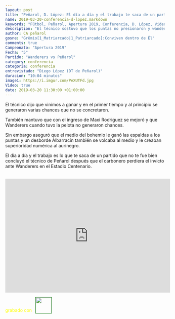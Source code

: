 ```yaml
---
layout: post
title: "Peñarol, D. López: El día a día y el trabajo te saca de un partido que no te fue bien"
name: 2019-03-20-conferencia-d-lopez.markdown
keywords: "Fútbol, Peñarol, Apertura 2019, Conferencia, D. López, Video"
description: "El técnico sostuvo que los puntas no presionaron y wanderers les ganó la espalda y rodó el fútbol, también que el trabajo y el día a día te devuelve al sendero del éxito"
author: CA peñarol
gosne: "Grêmio[1_Matriarcado|1_Patriarcado]:Conviven dentro de Êl"
comments: true
Campeonato: "Apertura 2019"
Fecha: "5"
Partido: "Wanderers vs Peñarol"
category: conferencia
categoria: conferencia
entrevistado: "Diego López (DT de Peñarol)"
duracion: "10:04 minutos"
image1: https://i.imgur.com/PeXUTFd.jpg
Video: true
date: 2019-03-20 11:30:00 +01:00:00
---
```

<!---
Campeonato: <span>{{ page.Campeonato }}</span><br>
Fecha: <span>{{ page.Fecha }}</span><br>
Encuentro: <span>{{ page.Partido }}</span><br>-->

El técnico dijo que vinimos a ganar y en el primer tiempo y al principio se generaron varias chances que no se concretaron.

También mantuvo que con el ingreso de Maxi Rodriguez se mejoró y que Wanderers cuando tuvo la pelota no generaron chances.

Sin embargo aseguró que el medio del bohemio le ganó las espaldas a los puntas y un desborde Albarracín también se volcaba al medio y le creaban superioridad numérica al aurinegro.

El día a día y el trabajo es lo que te saca de un partido que no te fue bien concluyó el técnico de Peñarol después que el carbonero perdiera el invicto ante Wanderers en el Estadio Centenario.

<br>

<iframe width="521" height="360" src="https://www.youtube.com/embed/Vf0aWBr7Rbg" frameborder="0" allow="accelerometer; autoplay; encrypted-media; gyroscope; picture-in-picture" allowfullscreen></iframe>

<span style="color:yellow;">grabado con</span> <a href="http://ffmpeg.org"><img src="{{ site.url }}/images/ffmpeg.png" width="50px" style="border:1px solid green;vertical-align: sub;margin-left:7px;"></a>
